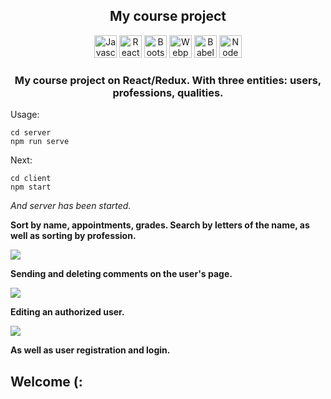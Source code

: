 <h2 align="center">My course project</h2>

<p align="center">
<a href="https://developer.mozilla.org/en-US/docs/Web/JavaScript" target="_blank" rel="noreferrer"><img src="https://raw.githubusercontent.com/danielcranney/readme-generator/main/public/icons/skills/javascript-colored.svg" width="36" height="36" alt="Javascript" /></a>
<a href="https://reactjs.org/" target="_blank" rel="noreferrer"><img src="https://raw.githubusercontent.com/danielcranney/readme-generator/main/public/icons/skills/react-colored.svg" width="36" height="36" alt="React" /></a>
<a href="https://getbootstrap.com/" target="_blank" rel="noreferrer"><img src="https://raw.githubusercontent.com/danielcranney/readme-generator/main/public/icons/skills/bootstrap-colored.svg" width="36" height="36" alt="Bootstrap" /></a>
<a href="https://webpack.js.org/" target="_blank" rel="noreferrer"><img src="https://raw.githubusercontent.com/danielcranney/readme-generator/main/public/icons/skills/webpack-colored.svg" width="36" height="36" alt="Webpack" /></a>
<a href="https://babeljs.io/" target="_blank" rel="noreferrer"><img src="https://raw.githubusercontent.com/danielcranney/readme-generator/main/public/icons/skills/babel-colored-dark.svg" width="36" height="36" alt="Babel" /></a>
<a href="https://nodejs.org/en/" target="_blank" rel="noreferrer"><img src="https://raw.githubusercontent.com/danielcranney/readme-generator/main/public/icons/skills/nodejs-colored.svg" width="36" height="36" alt="NodeJS" /></a>
</p>

<h3 align="center">My course project on React/Redux. With three entities: users, professions, qualities.</h3>

Usage:

    cd server
    npm run serve

Next:
    
    cd client
    npm start


<i>And server has been started.</i>



<b>Sort by name, appointments, grades. Search by letters of the name, as well as sorting by profession.</b>

<img src="../ScreenShots/fast-company.jpg">

<b>Sending and deleting comments on the user's page.</b>

<img src="../ScreenShots/fast-company2.jpg">

<b>Editing an authorized user.</b>

<img src="../ScreenShots/fast-company3.jpg">

<b>As well as user registration and login.</b>

<h2>Welcome (:</h2>